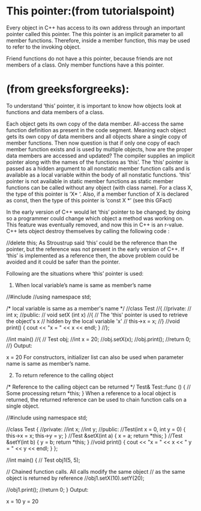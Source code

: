 # This pointer:(from tutorialspoint)
Every object in C++ has access to its own address through an important pointer called this pointer. The this pointer is an implicit parameter to all member functions. Therefore, inside a member function, this may be used to refer to the invoking object.

Friend functions do not have a this pointer, because friends are not members of a class. Only member functions have a this pointer.

# (from greeksforgreeks):
To understand ‘this’ pointer, it is important to know how objects look at functions and data members of a class.

Each object gets its own copy of the data member.
All-access the same function definition as present in the code segment.
Meaning each object gets its own copy of data members and all objects share a single copy of member functions.
Then now question is that if only one copy of each member function exists and is used by multiple objects, how are the proper data members are accessed and updated?
The compiler supplies an implicit pointer along with the names of the functions as ‘this’.
The ‘this’ pointer is passed as a hidden argument to all nonstatic member function calls and is available as a local variable within the body of all nonstatic functions. ‘this’ pointer is not available in static member functions as static member functions can be called without any object (with class name).
For a class X, the type of this pointer is ‘X* ‘. Also, if a member function of X is declared as const, then the type of this pointer is ‘const X *’ (see this GFact)

In the early version of C++ would let ‘this’ pointer to be changed; by doing so a programmer could change which object a method was working on. This feature was eventually removed, and now this in C++ is an r-value.
C++ lets object destroy themselves by calling the following code :

//delete this;
As Stroustrup said ‘this’ could be the reference than the pointer, but the reference was not present in the early version of C++. If ‘this’ is implemented as a reference then, the above problem could be avoided and it could be safer than the pointer.

Following are the situations where ‘this’ pointer is used:



1) When local variable’s name is same as member’s name


//#include<iostream>
//using namespace std;
  
/* local variable is same as a member's name */
//class Test
//{
//private:
  // int x;
//public:
  // void setX (int x)
   //{
       // The 'this' pointer is used to retrieve the object's x
       // hidden by the local variable 'x'
     //  this->x = x;
   //}
   //void print() { cout << "x = " << x << endl; }
//};
  
//int main()
//{
  // Test obj;
   //int x = 20;
   //obj.setX(x);
   //obj.print();
   //return 0;
//}
Output:

 x = 20
For constructors, initializer list can also be used when parameter name is same as member’s name.



2) To return reference to the calling object


/* Reference to the calling object can be returned */ 
Test& Test::func ()
{
   // Some processing
   return *this;
} 
When a reference to a local object is returned, the returned reference can be used to chain function calls on a single object.


//#include<iostream>
using namespace std;
  
//class Test
{
//private:
  //int x;
  //int y;
//public:
  //Test(int x = 0, int y = 0) { this->x = x; this->y = y; }
  //Test &setX(int a) { x = a; return *this; }
  //Test &setY(int b) { y = b; return *this; }
  //void print() { cout << "x = " << x << " y = " << y << endl; }
};
  
//int main()
{
//  Test obj1(5, 5);
  
  // Chained function calls.  All calls modify the same object
  // as the same object is returned by reference
  //obj1.setX(10).setY(20);
  
  //obj1.print();
  //return 0;
}
Output:

x = 10 y = 20
